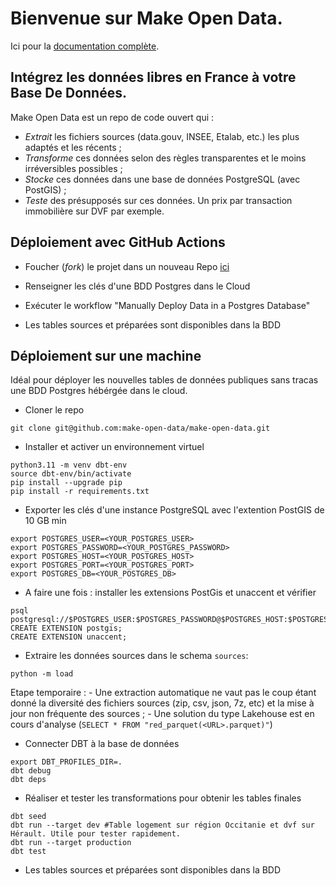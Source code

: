 # Bienvenue sur Make Open Data.

Ici pour la [documentation complète](https://make-open-data.fr/).

## Intégrez les données libres en France à votre Base De Données.

Make Open Data est un repo de code ouvert qui :
- *Extrait* les fichiers sources (data.gouv, INSEE, Etalab, etc.) les plus adaptés et les récents ; 
- *Transforme* ces données selon des règles transparentes et le moins irréversibles possibles ;
- *Stocke* ces données dans une base de données PostgreSQL (avec PostGIS) ;
- *Teste* des présupposés sur ces données. Un prix par transaction immobilière sur DVF par exemple.



## Déploiement avec GitHub Actions

- Foucher (*fork*) le projet dans un nouveau Repo [ici](https://github.com/make-open-data/make-open-data/fork)  

- Renseigner les clés d'une BDD Postgres dans le Cloud 

- Exécuter le workflow "Manually Deploy Data in a Postgres Database" 

- Les tables sources et préparées sont disponibles dans la BDD


## Déploiement sur une machine

Idéal pour déployer les nouvelles tables de données publiques sans tracas une BDD Postgres hébérgée dans le cloud.

- Cloner le repo

```
git clone git@github.com:make-open-data/make-open-data.git
``` 
- Installer et activer un environnement virtuel


```
python3.11 -m venv dbt-env 
source dbt-env/bin/activate
pip install --upgrade pip
pip install -r requirements.txt
``` 



- Exporter les clés d'une instance PostgreSQL avec l'extention PostGIS de 10 GB min

```
export POSTGRES_USER=<YOUR_POSTGRES_USER>  
export POSTGRES_PASSWORD=<YOUR_POSTGRES_PASSWORD> 
export POSTGRES_HOST=<YOUR_POSTGRES_HOST> 
export POSTGRES_PORT=<YOUR_POSTGRES_PORT>  
export POSTGRES_DB=<YOUR_POSTGRES_DB>
``` 

- A faire une fois : installer les extensions PostGis et unaccent et vérifier

```
psql postgresql://$POSTGRES_USER:$POSTGRES_PASSWORD@$POSTGRES_HOST:$POSTGRES_PORT/$POSTGRES_DB
CREATE EXTENSION postgis;  
CREATE EXTENSION unaccent;
```

- Extraire les données sources dans le schema `sources`:

```
python -m load
```

Etape temporaire : 
    - Une extraction automatique ne vaut pas le coup étant donné la diversité des fichiers sources (zip, csv, json, 7z, etc) et la mise à jour non fréquente des sources ;
    - Une solution du type Lakehouse est en cours d'analyse (`SELECT * FROM "red_parquet(<URL>.parquet)"`)


- Connecter DBT à la base de données

```
export DBT_PROFILES_DIR=.  
dbt debug
dbt deps
``` 


- Réaliser et tester les transformations pour obtenir les tables finales

```
dbt seed
dbt run --target dev #Table logement sur région Occitanie et dvf sur Hérault. Utile pour tester rapidement. 
dbt run --target production
dbt test
``` 

- Les tables sources et préparées sont disponibles dans la BDD
